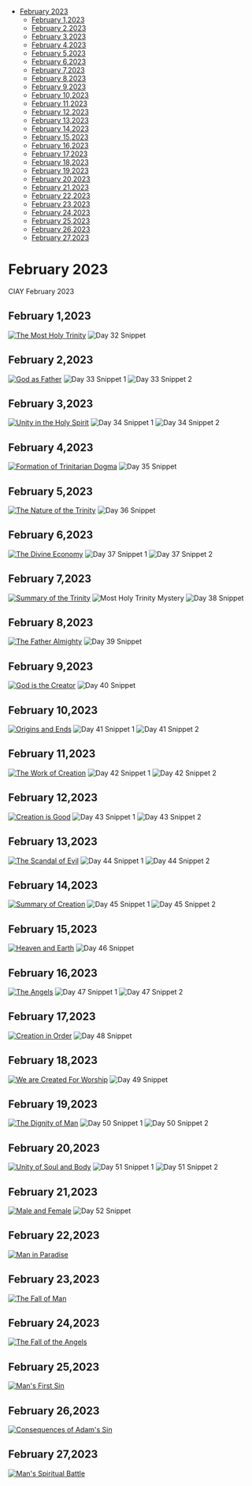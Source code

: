<!-- toc -->

- [February 2023](#february-2023)
  * [February 1,2023](#february-12023)
  * [February 2,2023](#february-22023)
  * [February 3,2023](#february-32023)
  * [February 4,2023](#february-42023)
  * [February 5,2023](#february-52023)
  * [February 6,2023](#february-62023)
  * [February 7,2023](#february-72023)
  * [February 8,2023](#february-82023)
  * [February 9,2023](#february-92023)
  * [February 10,2023](#february-102023)
  * [February 11,2023](#february-112023)
  * [February 12,2023](#february-122023)
  * [February 13,2023](#february-132023)
  * [February 14,2023](#february-142023)
  * [February 15,2023](#february-152023)
  * [February 16,2023](#february-162023)
  * [February 17,2023](#february-172023)
  * [February 18,2023](#february-182023)
  * [February 19,2023](#february-192023)
  * [February 20,2023](#february-202023)
  * [February 21,2023](#february-212023)
  * [February 22,2023](#february-222023)
  * [February 23,2023](#february-232023)
  * [February 24,2023](#february-242023)
  * [February 25,2023](#february-252023)
  * [February 26,2023](#february-262023)
  * [February 27,2023](#february-272023)

<!-- tocstop -->

# February 2023 #
CIAY February 2023

## February 1,2023 ##

[![The Most Holy Trinity](https://raw.githubusercontent.com/fernal73/CIAY/main/February/jpgs/Day032.jpg)](https://youtu.be/dd0QXMRz0yE "The Most Holy Trinity")
![Day 32 Snippet ](https://raw.githubusercontent.com/fernal73/CIAY/main/February/jpgs/Day32Snippet.jpg)

## February 2,2023 ##

[![God as Father](https://raw.githubusercontent.com/fernal73/CIAY/main/February/jpgs/Day033.jpg)](https://youtu.be/OTszf9eOiHY "God as Father")
![Day 33 Snippet 1](https://raw.githubusercontent.com/fernal73/CIAY/main/February/jpgs/Day33Snippet1.jpg)
![Day 33 Snippet 2](https://raw.githubusercontent.com/fernal73/CIAY/main/February/jpgs/Day33Snippet2.jpg)

## February 3,2023 ##

[![Unity in the Holy Spirit](https://raw.githubusercontent.com/fernal73/CIAY/main/February/jpgs/Day034.jpg)](https://youtu.be/JpWe10yGaLs "Unity in the Holy Spirit")
![Day 34 Snippet 1](https://raw.githubusercontent.com/fernal73/CIAY/main/February/jpgs/Day34Snippet1.jpg)
![Day 34 Snippet 2](https://raw.githubusercontent.com/fernal73/CIAY/main/February/jpgs/Day34Snippet2.jpg)

## February 4,2023 ##

[![Formation of Trinitarian Dogma](https://raw.githubusercontent.com/fernal73/CIAY/main/February/jpgs/Day035.jpg)](https://youtu.be/xFB_76gATvc "Formation of Trinitarian Dogma")
![Day 35 Snippet ](https://raw.githubusercontent.com/fernal73/CIAY/main/February/jpgs/Day35Snippet.jpg)

## February 5,2023 ##

[![The Nature of the Trinity](https://raw.githubusercontent.com/fernal73/CIAY/main/February/jpgs/Day036.jpg)](https://youtu.be/BPR1mWKLkig "The Nature of the Trinity")
![Day 36 Snippet ](https://raw.githubusercontent.com/fernal73/CIAY/main/February/jpgs/Day36Snippet.jpg)

## February 6,2023 ##

[![The Divine Economy](https://raw.githubusercontent.com/fernal73/CIAY/main/February/jpgs/Day037.jpg)](https://youtu.be/jxJnG2dekSc "The Divine Economy")
![Day 37 Snippet 1](https://raw.githubusercontent.com/fernal73/CIAY/main/February/jpgs/Day37Snippet1.jpg)
![Day 37 Snippet 2](https://raw.githubusercontent.com/fernal73/CIAY/main/February/jpgs/Day37Snippet2.jpg)

## February 7,2023 ##

[![Summary of the Trinity](https://raw.githubusercontent.com/fernal73/CIAY/main/February/jpgs/Day038.jpg)](https://youtu.be/U6etZyhOZZc "Summary of the Trinity")
![Most Holy Trinity Mystery](https://github.com/fernal73/CIAY/blob/main/February/jpgs/HolyTrinityMystery.jpg?raw=true)
![Day 38 Snippet ](https://raw.githubusercontent.com/fernal73/CIAY/main/February/jpgs/Day38Snippet.jpg)

## February 8,2023 ##

[![The Father Almighty](https://raw.githubusercontent.com/fernal73/CIAY/main/February/jpgs/Day039.jpg)](https://youtu.be/n6MMrpNdEd4 "The Father Almighty")
![Day 39 Snippet ](https://raw.githubusercontent.com/fernal73/CIAY/main/February/jpgs/Day39Snippet.jpg)

## February 9,2023 ##

[![God is the Creator](https://raw.githubusercontent.com/fernal73/CIAY/main/February/jpgs/Day040.jpg)](https://youtu.be/yC98tBMZNT0 "God is the Creator")
![Day 40 Snippet ](https://raw.githubusercontent.com/fernal73/CIAY/main/February/jpgs/Day40Snippet.jpg)

## February 10,2023 ##

[![Origins and Ends](https://raw.githubusercontent.com/fernal73/CIAY/main/February/jpgs/Day041.jpg)](https://youtu.be/JSnQzyy5I1g "Origins and Ends")
![Day 41 Snippet 1](https://raw.githubusercontent.com/fernal73/CIAY/main/February/jpgs/Day41Snippet1.jpg)
![Day 41 Snippet 2](https://raw.githubusercontent.com/fernal73/CIAY/main/February/jpgs/Day41Snippet2.jpg)

## February 11,2023 ##

[![The Work of Creation](https://raw.githubusercontent.com/fernal73/CIAY/main/February/jpgs/Day042.jpg)](https://youtu.be/9MZ7LQkw23A "The Work of Creation")
![Day 42 Snippet 1](https://raw.githubusercontent.com/fernal73/CIAY/main/February/jpgs/Day42Snippet1.jpg)
![Day 42 Snippet 2](https://raw.githubusercontent.com/fernal73/CIAY/main/February/jpgs/Day42Snippet2.jpg)

## February 12,2023 ##

[![Creation is Good](https://raw.githubusercontent.com/fernal73/CIAY/main/February/jpgs/Day043.jpg)](https://youtu.be/SovrS4XWQS8 "Creation is Good")
![Day 43 Snippet 1](https://raw.githubusercontent.com/fernal73/CIAY/main/February/jpgs/Day43Snippet1.jpg)
![Day 43 Snippet 2](https://raw.githubusercontent.com/fernal73/CIAY/main/February/jpgs/Day43Snippet2.jpg)

## February 13,2023 ##

[![The Scandal of Evil](https://raw.githubusercontent.com/fernal73/CIAY/main/February/jpgs/Day044.jpg)](https://youtu.be/Ha3Hsi15CQs "The Scandal of Evil")
![Day 44 Snippet 1](https://raw.githubusercontent.com/fernal73/CIAY/main/February/jpgs/Day44Snippet1.jpg)
![Day 44 Snippet 2](https://raw.githubusercontent.com/fernal73/CIAY/main/February/jpgs/Day44Snippet2.jpg)

## February 14,2023 ##

[![Summary of Creation](https://raw.githubusercontent.com/fernal73/CIAY/main/February/jpgs/Day045.jpg)](https://youtu.be/fhmTjb25K-U "Summary of Creation")
![Day 45 Snippet 1](https://raw.githubusercontent.com/fernal73/CIAY/main/February/jpgs/Day45Snippet1.jpg)
![Day 45 Snippet 2](https://raw.githubusercontent.com/fernal73/CIAY/main/February/jpgs/Day45Snippet2.jpg)

## February 15,2023 ##

[![Heaven and Earth](https://raw.githubusercontent.com/fernal73/CIAY/main/February/jpgs/Day046.jpg)](https://youtu.be/-i09ICCOSuo "Heaven and Earth")
![Day 46 Snippet ](https://raw.githubusercontent.com/fernal73/CIAY/main/February/jpgs/Day46Snippet.jpg)

## February 16,2023 ##

[![The Angels](https://raw.githubusercontent.com/fernal73/CIAY/main/February/jpgs/Day047.jpg)](https://youtu.be/pFzMpNowGuY "The Angels")
![Day 47 Snippet 1](https://raw.githubusercontent.com/fernal73/CIAY/main/February/jpgs/Day47Snippet1.jpg)
![Day 47 Snippet 2](https://raw.githubusercontent.com/fernal73/CIAY/main/February/jpgs/Day47Snippet2.jpg)

## February 17,2023 ##

[![Creation in Order](https://raw.githubusercontent.com/fernal73/CIAY/main/February/jpgs/Day048.jpg)](https://youtu.be/TlDQZvujYa8 "Creation in Order")
![Day 48 Snippet ](https://raw.githubusercontent.com/fernal73/CIAY/main/February/jpgs/Day48Snippet.jpg)

## February 18,2023 ##

[![We are Created For Worship](https://raw.githubusercontent.com/fernal73/CIAY/main/February/jpgs/Day049.jpg)](https://youtu.be/0f7EQ1CYMyk "We are Created For Worship")
![Day 49 Snippet ](https://raw.githubusercontent.com/fernal73/CIAY/main/February/jpgs/Day49Snippet.jpg)

## February 19,2023 ##

[![The Dignity of Man](https://raw.githubusercontent.com/fernal73/CIAY/main/February/jpgs/Day050.jpg)](https://youtu.be/n-4HHoEk-1Y "The Dignity of Man")
![Day 50 Snippet 1](https://raw.githubusercontent.com/fernal73/CIAY/main/February/jpgs/Day50Snippet1.jpg)
![Day 50 Snippet 2](https://raw.githubusercontent.com/fernal73/CIAY/main/February/jpgs/Day50Snippet2.jpg)

## February 20,2023 ##

[![Unity of Soul and Body](https://raw.githubusercontent.com/fernal73/CIAY/main/February/jpgs/Day051.jpg)](https://youtu.be/eHpnUQQ_iho "Unity of Soul and Body")
![Day 51 Snippet 1](https://raw.githubusercontent.com/fernal73/CIAY/main/February/jpgs/Day51Snippet1.jpg)
![Day 51 Snippet 2](https://raw.githubusercontent.com/fernal73/CIAY/main/February/jpgs/Day51Snippet2.jpg)

## February 21,2023 ##

[![Male and Female](https://raw.githubusercontent.com/fernal73/CIAY/main/February/jpgs/Day052.jpg)](https://youtu.be/Z88ScI7-Cvk "Male and Female")
![Day 52 Snippet ](https://raw.githubusercontent.com/fernal73/CIAY/main/February/jpgs/Day52Snippet.jpg)

## February 22,2023 ##

[![Man in Paradise](https://raw.githubusercontent.com/fernal73/CIAY/main/February/jpgs/Day053.jpg)](https://youtu.be/Wc0WVznL-g0 "Man in Paradise")

## February 23,2023 ##

[![The Fall of Man](https://raw.githubusercontent.com/fernal73/CIAY/main/February/jpgs/Day054.jpg)](https://youtu.be/QTLB7I8HpTQ "The Fall of Man")

## February 24,2023 ##

[![The Fall of the Angels](https://raw.githubusercontent.com/fernal73/CIAY/main/February/jpgs/Day055.jpg)](https://youtu.be/QiJL024zpmc "The Fall of the Angels")

## February 25,2023 ##

[![Man's First Sin](https://raw.githubusercontent.com/fernal73/CIAY/main/February/jpgs/Day056.jpg)](https://youtu.be/Berbij6n1Sk "Man's First Sin")

## February 26,2023 ##

[![Consequences of Adam's Sin](https://raw.githubusercontent.com/fernal73/CIAY/main/February/jpgs/Day057.jpg)](https://youtu.be/OFgeo4SZ5Iw "Consequences of Adam's Sin")

## February 27,2023 ##

[![Man's Spiritual Battle](https://raw.githubusercontent.com/fernal73/CIAY/main/February/jpgs/Day058.jpg)](https://youtu.be/5O48kn2gosM "Man's Spiritual Battle")

